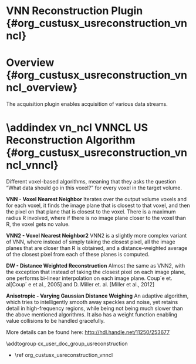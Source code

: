 VNN Reconstruction Plugin {#org_custusx_usreconstruction_vnncl}
===================

Overview {#org_custusx_usreconstruction_vnncl_overview}
========================

The acquisition plugin enables acquisition of various data streams. 

\addindex vn_ncl
VNNCL US Reconstruction Algorithm {#org_custusx_usreconstruction_vnncl_vnncl}
===========================================================

Different  voxel-based algorithms, meaning that they asks the question “What data should go in this voxel?” for every voxel in the target volume. 


<b>VNN - Voxel Nearest Neighbor</b>
Iterates over the output volume voxels and for each voxel, it finds the image plane that is closest to that voxel, and then the pixel on that plane that is closest to the voxel. There is a maximum radius R involved, where if there is no image plane closer to the voxel than R, the voxel gets no value.

<b>VNN2 - Voxel Nearest Neighbor2</b>
VNN2 is a slightly more complex variant of VNN, where instead of simply taking the closest pixel, all the image planes that are closer than R is obtained, and a distance-weighted average of the closest pixel from each of these planes is computed.


<b>DW - Distance Weighted Reconstruction</b>
Almost the same as VNN2, with the exception that instead of taking the closest pixel on each image plane, one performs bi-linear interpolation on each image plane. Coup´e et. al[Coup´ e et al., 2005] and D. Miller et. al. [Miller et al., 2012]


<b>Anisotropic - Varying Gaussian Distance Weighing</b>
An adaptive algorithm, which tries to intelligently smooth away speckles and noise, yet retains detail in high-frequency regions, while being not being much slower than the above mentioned algorithms. It also has a weight function enabling value collisions to be handled gracefully. 


More details can be found here: http://hdl.handle.net/11250/253677


\addtogroup cx_user_doc_group_usreconstruction

* \ref org_custusx_usreconstruction_vnncl
